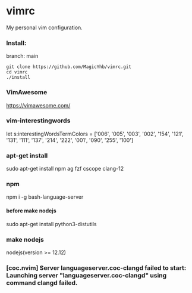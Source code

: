 # vimrc

My personal vim configuration.

### Install:
branch: main
```
git clone https://github.com/MagicYhb/vimrc.git
cd vimrc
./install
```

### VimAwesome
https://vimawesome.com/


### vim-interestingwords
let s:interestingWordsTermColors = ['006', '005', '003', '002', '154', '121', '131', '111', '137', '214', '222', '001', '090', '255', '100']



### apt-get install
sudo apt-get install  npm ag fzf cscope clang-12

### npm
npm i -g bash-language-server

#### before make nodejs
sudo apt-get install python3-distutils

### make nodejs
nodejs(version >= 12.12)


### [coc.nvim] Server languageserver.coc-clangd failed to start: Launching server "languageserver.coc-clangd" using command clangd failed.

